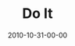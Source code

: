 ---
layout: message
category: message
series: "Game Change"
title: "Do It"
date: 2010-10-31-00-00
message_id: 644
audio: "http://s3.amazonaws.com/crossroadsaudiomessages/gamechange04.mp3"
audio-duration: "58:22"
program: "http://s3.amazonaws.com/crossroads-media/media/legacy/documents/10_30-31_10Program.pdf"
description: "Brian Tome talks about being faithful to what God has called us to do."
video: "https://s3.amazonaws.com/crossroadsvideomessages/gamechange04.mp4"
video-duration: "58:30"
video-image: "http://s3.amazonaws.com/crossroads-media/images/legacy/content/gamechange04_still.jpg"
explicit: "N"
---